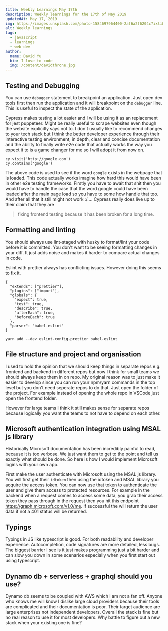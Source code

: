```yaml
---
title: Weekly Learnings May 17th
description: Weekly learnings for the 17th of May 2019
updatedAt: May 17, 2019
img: https://images.unsplash.com/photo-1584697964400-2af6a2f6204c?ixlib=rb-1.2.1&ixid=eyJhcHBfaWQiOjEyMDd9&auto=format&fit=crop&w=634&q=60
alt: Weekly learnings
tags:
  - javascript
  - learnings
  - web-dev
author:
  name: David Yu
  bio: I love to code
  img: /content/davidthrone.jpg
---
```


## Testing and Debugging

You can use `debugger` statement to breakpoint an application. Just open dev tools first then run the application and it will breakpoint on the `debugger` line. This is useful to inspect the state of the application.

Cypress makes testing a lot easier and I will be using it as an replacement for jest puppeteer. Might be really useful to scrape websites even though the website explicitly says not to. I don't usually like to recommend changes to your tech stack but I think the better developer experience through their interactive testing environment, in depth, clear and concise documentation and the ability to finally write e2e code that actually works the way you expect it to is a game changer for me so I will adopt it from now on.

```js[example.js]
cy.visit('http://google.com')
cy.contains('google')
```

The above code is used to see if the word `google` exists in the webpage that is loaded. This code actually works imagine how hard this would have been in other e2e testing frameworks. Firstly you have to await that shit then you would have to handle the case that the word google could have been loaded after the main page load so you have to some how handle that too. And after all that it still might not work :/.... Cypress really does live up to their claim that they are
> fixing frontend testing because it has been broken for a long time.

## Formatting and linting

You should always use lint-staged with husky to format/lint your code before it is committed. You don't want to be seeing formatting changes in your diff. It just adds noise and makes it harder to compare actual changes in code.

Eslint with prettier always has conflicting issues. However doing this seems to fix it.

```json[.eslintrc.json]
{
  "extends": ["prettier"],
  "plugins": ["import"],
  "globals": {
    "expect": true,
    "test": true,
    "describe": true,
    "afterEach": true,
    "beforeEach": true
  },
  "parser": "babel-eslint"
}
```

`yarn add --dev eslint-config-prettier babel-eslint`

## File structure and project and organisation

I used to hold the opinion that we should keep things in separate repos e.g. frontend and backend in different repos but now I think for small teams we should always keep them in on repo. My original reason was to just make it easier to develop since you can run your npm/yarn commands in the top level but you don't need seperate repos to do that. Just open the folder of the project. For example instead of opening the whole repo in VSCode just open the frontend folder.

However for large teams I think it still makes sense for separate repos because logically you want the teams to not have to depend on each other.

## Microsoft authentication integration using MSAL js library

Historically Microsoft documentation has been incredibly painful to read, because it is too verbose. We just want them to get to the point and tell us exactly what should be done. So here is how I would implement Microsoft logins with your own app.

First make the user authenticate with Microsoft using the MSAL js library. You will first get their `idtoken` then using the idtoken and MSAL library you acquire the access token. You can now use that token to authenticate the user and give them access to protected resources. For example in the backend when a request comes to access some data, you grab their access token they pass through in the request then you hit this endpoint https://graph.microsoft.com/v1.0/me. If successful the will return the user data if not a 401 status will be returned.

## Typings

Typings in JS like typescript is good. For both readability and developer experience. Autocompletion, code signatures are more detailed, less bugs. The biggest barrier I see is it just makes programming just a bit harder and can slow you down in some scenarios especially when you first start out using typescript.

## Dynamo db + serverless + graphql should you use?

Dynamo db seems to be coupled with AWS which I am not a fan off. Anyone who knows me will know I dislike large cloud providers because their tools are complicated and their documentation is poor. Their target audience are large enterprises not independent developers. Overall the stack is fine but no real reason to use it for most developers. Why battle to figure out a new stack when your existing one is fine?
